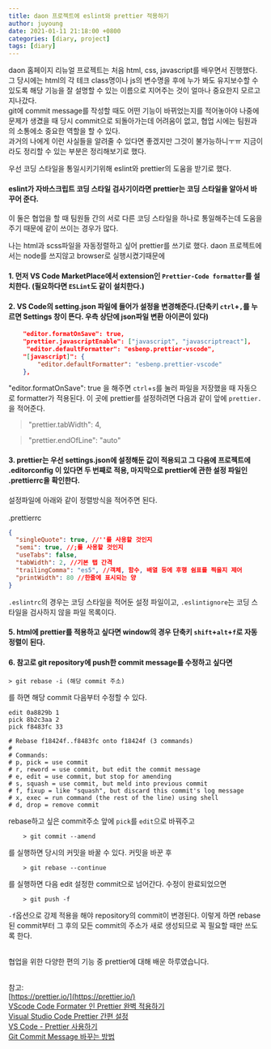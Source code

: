 ```yaml
---
title: daon 프로젝트에 eslint와 prettier 적용하기
author: juyoung
date: 2021-01-11 21:18:00 +0800
categories: [diary, project]
tags: [diary]
---
```


daon 홈페이지 리뉴얼 프로젝트는 처음 html, css, javascript를 배우면서 진행했다. 그 당시에는 html의 각 테크 class명이나 js의 변수명을 후에 누가 봐도 유지보수할 수 있도록 해당 기능을 잘 설명할 수 있는 이름으로 지어주는 것이 얼마나 중요한지 모르고 지나갔다.  
 git에 commit message를 작성할 때도 어떤 기능이 바뀌었는지를 적어놓아야 나중에 문제가 생겼을 때 당시 commit으로 되돌아가는데 어려움이 없고, 협업 시에는 팀원과의 소통에소 중요한 역할을 할 수 있다.  
 과거의 나에게 이런 사실들을 알려줄 수 있다면 좋겠지만 그것이 불가능하니ㅜㅠ 지금이라도 정리할 수 있는 부분은 정리해보기로 했다.

우선 코딩 스타일을 통일시키기위해 eslint와 prettier의 도움을 받기로 했다.

#### eslint가 자바스크립트 코딩 스타일 검사기이라면 prettier는 코딩 스타일을 알아서 바꾸어 준다.

이 둘은 협업을 할 때 팀원들 간의 서로 다른 코딩 스타일을 하나로 통일해주는데 도움을 주기 때문에 같이 쓰이는 경우가 많다.

나는 html과 scss파일을 자동정렬하고 싶어 prettier를 쓰기로 했다.
daon 프로젝트에서는 node를 쓰지않고 browser로 실행시켰기때문에

#### 1. 먼저 VS Code MarketPlace에서 extension인 `Prettier-Code formatter`를 설치한다. (필요하다면 `ESLint`도 같이 설치한다.)

#### 2. VS Code의 setting.json 파일에 들어가 설정을 변경해준다.(단축키 `ctrl`+`,`를 누르면 Settings 창이 뜬다. 우측 상단에 json파일 변환 아이콘이 있다)

```json
    "editor.formatOnSave": true,
    "prettier.javascriptEnable": ["javascript", "javascriptreact"],
     "editor.defaultFormatter": "esbenp.prettier-vscode",
    "[javascript]": {
        "editor.defaultFormatter": "esbenp.prettier-vscode"
    },
```

"editor.formatOnSave": true 을 해주면 `ctrl`+`s`를 눌러 파일을 저장했을 때 자동으로 formatter가 적용된다.
이 곳에 prettier를 설정하려면 다음과 같이 앞에 `prettier.`을 적어준다.

> "prettier.tabWidth": 4,

> "prettier.endOfLine": "auto"

#### 3. prettier는 우선 settings.json에 설정해둔 값이 적용되고 그 다음에 프로젝트에 .editorconfig 이 있다면 두 번째로 적용, 마지막으로 prettier에 관한 설정 파일인 .prettierrc을 확인한다.

설정파일에 아래와 같이 정렬방식을 적어주면 된다.  
 <br />
.prettierrc

```json
{
  "singleQuote": true, //''를 사용할 것인지
  "semi": true, //;를 사용할 것인지
  "useTabs": false,
  "tabWidth": 2, //기본 탭 간격
  "trailingComma": "es5", //객체, 함수, 배열 등에 후행 쉼표를 찍을지 제어
  "printWidth": 80 //한줄에 표시되는 양
}
```

`.eslintrc`의 경우는 코딩 스타일을 적어둔 설정 파일이고, `.eslintignore`는 코딩 스타일을 검사하지 않을 파일 목록이다.

#### 5. html에 prettier를 적용하고 싶다면 window의 경우 단축키 `shift`+`alt`+`f`로 자동정렬이 된다.

#### 6. 참고로 git repository에 push한 commit message를 수정하고 싶다면

    > git rebase -i (해당 commit 주소)

를 하면 해당 commit 다음부터 수정할 수 있다.

```console
edit 0a8829b 1
pick 8b2c3aa 2
pick f8483fc 33

# Rebase f18424f..f8483fc onto f18424f (3 commands)
#
# Commands:
# p, pick = use commit
# r, reword = use commit, but edit the commit message
# e, edit = use commit, but stop for amending
# s, squash = use commit, but meld into previous commit
# f, fixup = like "squash", but discard this commit's log message
# x, exec = run command (the rest of the line) using shell
# d, drop = remove commit
```

rebase하고 싶은 commit주소 앞에 `pick`를 `edit`으로 바꿔주고

```
    > git commit --amend
```

를 실행하면 당시의 커밋을 바꿀 수 있다.
커밋을 바꾼 후

```
    > git rebase --continue
```

를 실행하면 다음 edit 설정한 commit으로 넘어간다.
수정이 완료되었으면

```
    > git push -f
```

`-f`옵션으로 강제 적용을 해야 repository의 commit이 변경된다. 이렇게 하면 rebase된 commit부터 그 후의 모든 commit의 주소가 새로 생성되므로 꼭 필요할 때만 쓰도록 한다.

<br />
협업을 위한 다양한 편의 기능 중 prettier에 대해 배운 하루였습니다.
<br />
<br />

참고:<br />
[https://prettier.io/](https://prettier.io/)<br />
[VScode Code Formater 인 Prettier 완벽 적용하기](https://uxgjs.tistory.com/150) <br />
[Visual Studio Code Prettier 간편 설정](https://bigstar-vlog.tistory.com/65)<br />
[VS Code - Prettier 사용하기](https://genzidev7.tistory.com/33)<br />
[Git Commit Message 바꾸는 방법](http://tech.javacafe.io/2018/03/01/how-to-change-git-commit-message/)
